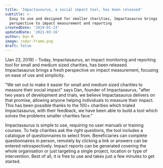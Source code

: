 ```yaml
---
title: 'Impactasaurus, a social impact tool, has been released'
subtitle: >-
  Easy to use and designed for smaller charities, Impactasaurus brings a fresh
  perspective to impact measurement and reporting
createdDate: '2019-01-23'
updatedDate: '2021-03-16'
author: Dan R
image: radar-frame.png
draft: false
---
```


(Jan 23, 2019) - Today, Impactasaurus, an impact monitoring and reporting tool for small and medium sized charities, has been released.
Impactasaurus brings a fresh perspective on impact measurement, focusing on ease of use and simplicity.

"We set out to make it easier for small and medium sized charities to measure their social impact" says Dan, founder of Impactasaurus, 
"after two years of development and trials, we believe Impactasaurus delivers on that promise, allowing anyone helping individuals to measure their impact.
This has been possible thanks to the 100+ charities which trialed Impactasaurus, with their feedback, we have been able to build a tool which solves the problems smaller charities face."

Impactasaurus is simple to use, requiring no user manuals or training courses.
To help charities ask the right questions, the tool includes a catalogue of questionnaires to select from.
Beneficiaries can complete questionnaires in person, remotely by clicking a link or answers can be entered retrospectively.
Impact reports can be generated covering the whole organisation or just targeting a single project, location or type of intervention.
Best of all, it is free to use and takes just a few minutes to get started.
